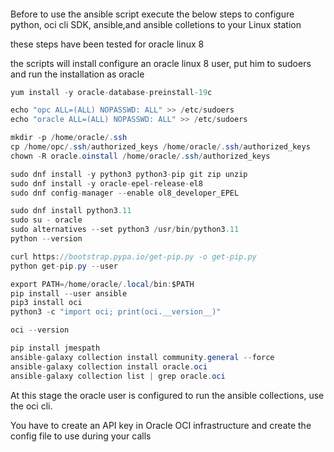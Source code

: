 ####

Before to use the ansible script execute the below steps to configure python, oci cli SDK, ansible,and ansible colletions to your Linux station


these steps have been tested for oracle linux 8

the scripts will install configure an oracle linux 8 user, put him to sudoers and run the installation as oracle


```csharp
yum install -y oracle-database-preinstall-19c

echo "opc ALL=(ALL) NOPASSWD: ALL" >> /etc/sudoers
echo "oracle ALL=(ALL) NOPASSWD: ALL" >> /etc/sudoers

mkdir -p /home/oracle/.ssh
cp /home/opc/.ssh/authorized_keys /home/oracle/.ssh/authorized_keys
chown -R oracle.oinstall /home/oracle/.ssh/authorized_keys

sudo dnf install -y python3 python3-pip git zip unzip
sudo dnf install -y oracle-epel-release-el8
sudo dnf config-manager --enable ol8_developer_EPEL

sudo dnf install python3.11
sudo su - oracle
sudo alternatives --set python3 /usr/bin/python3.11
python --version

curl https://bootstrap.pypa.io/get-pip.py -o get-pip.py
python get-pip.py --user

export PATH=/home/oracle/.local/bin:$PATH
pip install --user ansible
pip3 install oci
python3 -c "import oci; print(oci.__version__)"

oci --version

pip install jmespath
ansible-galaxy collection install community.general --force
ansible-galaxy collection install oracle.oci
ansible-galaxy collection list | grep oracle.oci
```


At this stage the oracle user is configured to run the ansible collections, use the oci cli.  
  
You have to create an API key in Oracle OCI infrastructure and create the config file to use during your calls 
